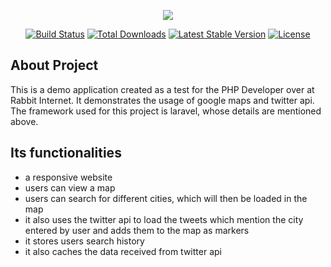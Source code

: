 <p align="center"><img src="https://laravel.com/assets/img/components/logo-laravel.svg"></p>

<p align="center">
<a href="https://travis-ci.org/laravel/framework"><img src="https://travis-ci.org/laravel/framework.svg" alt="Build Status"></a>
<a href="https://packagist.org/packages/laravel/framework"><img src="https://poser.pugx.org/laravel/framework/d/total.svg" alt="Total Downloads"></a>
<a href="https://packagist.org/packages/laravel/framework"><img src="https://poser.pugx.org/laravel/framework/v/stable.svg" alt="Latest Stable Version"></a>
<a href="https://packagist.org/packages/laravel/framework"><img src="https://poser.pugx.org/laravel/framework/license.svg" alt="License"></a>
</p>

## About Project

This is a demo application created as a test for the PHP Developer over at Rabbit Internet. It demonstrates the usage of google maps and twitter api. The framework used for this project is laravel, whose details are mentioned above.

## Its functionalities

- a responsive website
- users can view a map
- users can search for different cities, which will then be loaded in the map
- it also uses the twitter api to load the tweets which mention the city entered by user and adds them to the map as markers
- it stores users search history
- it also caches the data received from twitter api
